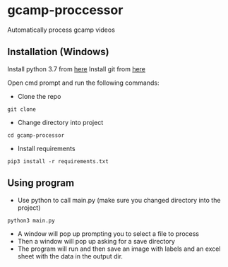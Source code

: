 # gcamp-proccessor
Automatically process gcamp videos

## Installation (Windows)
Install python 3.7 from [here](https://www.python.org/downloads/)
Install git from [here](https://git-scm.com/download/win)

Open cmd prompt and run the following commands:
- Clone the repo
```
git clone
```
- Change directory into project
```
cd gcamp-processor
```
- Install requirements
```
pip3 install -r requirements.txt
```

## Using program
- Use python to call main.py (make sure you changed directory into the project)
```
python3 main.py
```
- A window will pop up prompting you to select a file to process
- Then a window will pop up asking for a save directory
- The program will run and then save an image with labels and an excel sheet with the data in the output dir.
